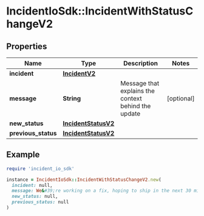 # IncidentIoSdk::IncidentWithStatusChangeV2

## Properties

| Name | Type | Description | Notes |
| ---- | ---- | ----------- | ----- |
| **incident** | [**IncidentV2**](IncidentV2.md) |  |  |
| **message** | **String** | Message that explains the context behind the update | [optional] |
| **new_status** | [**IncidentStatusV2**](IncidentStatusV2.md) |  |  |
| **previous_status** | [**IncidentStatusV2**](IncidentStatusV2.md) |  |  |

## Example

```ruby
require 'incident_io_sdk'

instance = IncidentIoSdk::IncidentWithStatusChangeV2.new(
  incident: null,
  message: We&#39;re working on a fix, hoping to ship in the next 30 minutes,
  new_status: null,
  previous_status: null
)
```

